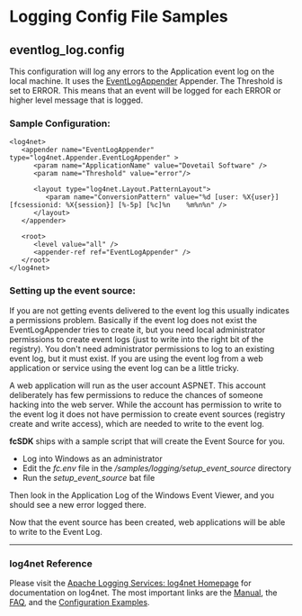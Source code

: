 # Logging Config File Samples

## eventlog_log.config

This configuration will log any errors to the Application event log on the local machine. It uses the [EventLogAppender](http://logging.apache.org/log4net/release/sdk/html/T_log4net_Appender_EventLogAppender.htm) Appender. The Threshold is set to ERROR. This means that an event will be logged for each ERROR or higher level message that is logged.

### Sample Configuration:  
```
<log4net>
   <appender name="EventLogAppender" type="log4net.Appender.EventLogAppender" >
      <param name="ApplicationName" value="Dovetail Software" />
      <param name="Threshold" value="error"/>

      <layout type="log4net.Layout.PatternLayout">
         <param name="ConversionPattern" value="%d [user: %X{user}] [fcsessionid: %X{session}] [%-5p] [%c]%n	%m%n%n" />
      </layout>
   </appender>
   
   <root>
      <level value="all" />			
      <appender-ref ref="EventLogAppender" />
   </root>
</log4net>
```
      
### Setting up the event source:

If you are not getting events delivered to the event log this usually indicates a permissions problem. Basically if the event log does not exist the EventLogAppender tries to create it, but you need local administrator permissions to create event logs (just to write into the right bit of the registry). You don't need administrator permissions to log to an existing event log, but it must exist. If you are using the event log from a web application or service using the event log can be a little tricky.

A web application will run as the user account ASPNET. This account deliberately has few permissions to reduce the chances of someone hacking into the web server. While the account has permission to write to the event log it does not have permission to create event sources (registry create and write access), which are needed to write to the event log.

**fcSDK** ships with a sample script that will create the Event Source for you.

* Log into Windows as an administrator
* Edit the *fc.env* file in the */samples/logging/setup_event_source* directory
* Run the *setup_event_source* bat file

Then look in the Application Log of the Windows Event Viewer, and you should see a new error logged there. 

Now that the event source has been created, web applications will be able to write to the Event Log.

---

### log4net Reference

Please visit the [Apache Logging Services: log4net Homepage](http://logging.apache.org/log4net/index.html) for documentation on log4net. The most important links are the [Manual](http://logging.apache.org/log4net/release/manual/introduction.html), the [FAQ](http://logging.apache.org/log4net/release/faq.html), and the [Configuration Examples](http://logging.apache.org/log4net/release/config-examples.html).
